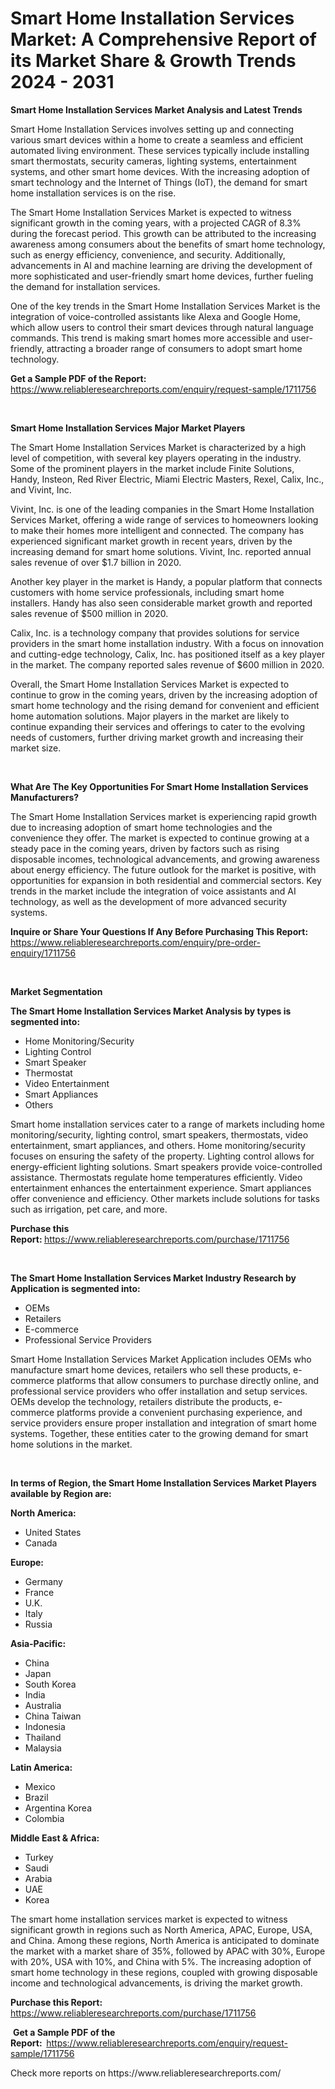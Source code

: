 <p><h1>Smart Home Installation Services Market: A Comprehensive Report of its Market Share & Growth Trends 2024 - 2031</h1></p><p><strong>Smart Home Installation Services Market Analysis and Latest Trends</strong></p>
<p><p>Smart Home Installation Services involves setting up and connecting various smart devices within a home to create a seamless and efficient automated living environment. These services typically include installing smart thermostats, security cameras, lighting systems, entertainment systems, and other smart home devices. With the increasing adoption of smart technology and the Internet of Things (IoT), the demand for smart home installation services is on the rise.</p><p>The Smart Home Installation Services Market is expected to witness significant growth in the coming years, with a projected CAGR of 8.3% during the forecast period. This growth can be attributed to the increasing awareness among consumers about the benefits of smart home technology, such as energy efficiency, convenience, and security. Additionally, advancements in AI and machine learning are driving the development of more sophisticated and user-friendly smart home devices, further fueling the demand for installation services.</p><p>One of the key trends in the Smart Home Installation Services Market is the integration of voice-controlled assistants like Alexa and Google Home, which allow users to control their smart devices through natural language commands. This trend is making smart homes more accessible and user-friendly, attracting a broader range of consumers to adopt smart home technology.</p></p>
<p><strong>Get a Sample PDF of the Report:&nbsp;</strong> <a href="https://www.reliableresearchreports.com/enquiry/request-sample/1711756">https://www.reliableresearchreports.com/enquiry/request-sample/1711756</a></p>
<p>&nbsp;</p>
<p><strong>Smart Home Installation Services Major Market Players</strong></p>
<p><p>The Smart Home Installation Services Market is characterized by a high level of competition, with several key players operating in the industry. Some of the prominent players in the market include Finite Solutions, Handy, Insteon, Red River Electric, Miami Electric Masters, Rexel, Calix, Inc., and Vivint, Inc.</p><p>Vivint, Inc. is one of the leading companies in the Smart Home Installation Services Market, offering a wide range of services to homeowners looking to make their homes more intelligent and connected. The company has experienced significant market growth in recent years, driven by the increasing demand for smart home solutions. Vivint, Inc. reported annual sales revenue of over $1.7 billion in 2020.</p><p>Another key player in the market is Handy, a popular platform that connects customers with home service professionals, including smart home installers. Handy has also seen considerable market growth and reported sales revenue of $500 million in 2020.</p><p>Calix, Inc. is a technology company that provides solutions for service providers in the smart home installation industry. With a focus on innovation and cutting-edge technology, Calix, Inc. has positioned itself as a key player in the market. The company reported sales revenue of $600 million in 2020.</p><p>Overall, the Smart Home Installation Services Market is expected to continue to grow in the coming years, driven by the increasing adoption of smart home technology and the rising demand for convenient and efficient home automation solutions. Major players in the market are likely to continue expanding their services and offerings to cater to the evolving needs of customers, further driving market growth and increasing their market size.</p></p>
<p>&nbsp;</p>
<p><strong>What Are The Key Opportunities For Smart Home Installation Services Manufacturers?</strong></p>
<p><p>The Smart Home Installation Services market is experiencing rapid growth due to increasing adoption of smart home technologies and the convenience they offer. The market is expected to continue growing at a steady pace in the coming years, driven by factors such as rising disposable incomes, technological advancements, and growing awareness about energy efficiency. The future outlook for the market is positive, with opportunities for expansion in both residential and commercial sectors. Key trends in the market include the integration of voice assistants and AI technology, as well as the development of more advanced security systems.</p></p>
<p><strong>Inquire or Share Your Questions If Any Before Purchasing This Report:</strong> <a href="https://www.reliableresearchreports.com/enquiry/pre-order-enquiry/1711756">https://www.reliableresearchreports.com/enquiry/pre-order-enquiry/1711756</a></p>
<p>&nbsp;</p>
<p><strong>Market Segmentation</strong></p>
<p><strong>The Smart Home Installation Services Market Analysis by types is segmented into:</strong></p>
<p><ul><li>Home Monitoring/Security</li><li>Lighting Control</li><li>Smart Speaker</li><li>Thermostat</li><li>Video Entertainment</li><li>Smart Appliances</li><li>Others</li></ul></p>
<p><p>Smart home installation services cater to a range of markets including home monitoring/security, lighting control, smart speakers, thermostats, video entertainment, smart appliances, and others. Home monitoring/security focuses on ensuring the safety of the property. Lighting control allows for energy-efficient lighting solutions. Smart speakers provide voice-controlled assistance. Thermostats regulate home temperatures efficiently. Video entertainment enhances the entertainment experience. Smart appliances offer convenience and efficiency. Other markets include solutions for tasks such as irrigation, pet care, and more.</p></p>
<p><strong>Purchase this Report:&nbsp;</strong><a href="https://www.reliableresearchreports.com/purchase/1711756">https://www.reliableresearchreports.com/purchase/1711756</a></p>
<p>&nbsp;</p>
<p><strong>The Smart Home Installation Services Market Industry Research by Application is segmented into:</strong></p>
<p><ul><li>OEMs</li><li>Retailers</li><li>E-commerce</li><li>Professional Service Providers</li></ul></p>
<p><p>Smart Home Installation Services Market Application includes OEMs who manufacture smart home devices, retailers who sell these products, e-commerce platforms that allow consumers to purchase directly online, and professional service providers who offer installation and setup services. OEMs develop the technology, retailers distribute the products, e-commerce platforms provide a convenient purchasing experience, and service providers ensure proper installation and integration of smart home systems. Together, these entities cater to the growing demand for smart home solutions in the market.</p></p>
<p>&nbsp;</p>
<p><strong>In terms of Region, the Smart Home Installation Services Market Players available by Region are:</strong></p>
<p>
    <p> <strong> North America: </strong>
        <ul>
            <li>United States</li>
            <li>Canada</li>
        </ul>
        </p> 
    <p> <strong> Europe: </strong>
        <ul>
            <li>Germany</li>
            <li>France</li>
            <li>U.K.</li>
            <li>Italy</li>
            <li>Russia</li>
        </ul>
        </p> 
    <p> <strong> Asia-Pacific: </strong>
        <ul>
            <li>China</li>
            <li>Japan</li>
            <li>South Korea</li>
            <li>India</li>
            <li>Australia</li>
            <li>China Taiwan</li>
            <li>Indonesia</li>
            <li>Thailand</li>
            <li>Malaysia</li>
        </ul>
        </p> 
    <p> <strong> Latin America: </strong>
        <ul>
            <li>Mexico</li>
            <li>Brazil</li>
            <li>Argentina Korea</li>
            <li>Colombia</li>
        </ul>
        </p> 
    <p> <strong> Middle East & Africa: </strong>
        <ul>
            <li>Turkey</li>
            <li>Saudi</li>
            <li>Arabia</li>
            <li>UAE</li>
            <li>Korea</li>
        </ul>
    </p>
    </p>
<p><p>The smart home installation services market is expected to witness significant growth in regions such as North America, APAC, Europe, USA, and China. Among these regions, North America is anticipated to dominate the market with a market share of 35%, followed by APAC with 30%, Europe with 20%, USA with 10%, and China with 5%. The increasing adoption of smart home technology in these regions, coupled with growing disposable income and technological advancements, is driving the market growth.</p></p>
<p><strong>Purchase this Report: </strong><a href="https://www.reliableresearchreports.com/purchase/1711756">https://www.reliableresearchreports.com/purchase/1711756</a></p>
<p>&nbsp;<strong>Get a Sample PDF of the Report:&nbsp;&nbsp;</strong><a href="https://www.reliableresearchreports.com/enquiry/request-sample/1711756">https://www.reliableresearchreports.com/enquiry/request-sample/1711756</a></p>
<p><strong></strong></p>
<p>Check more reports on https://www.reliableresearchreports.com/</p>